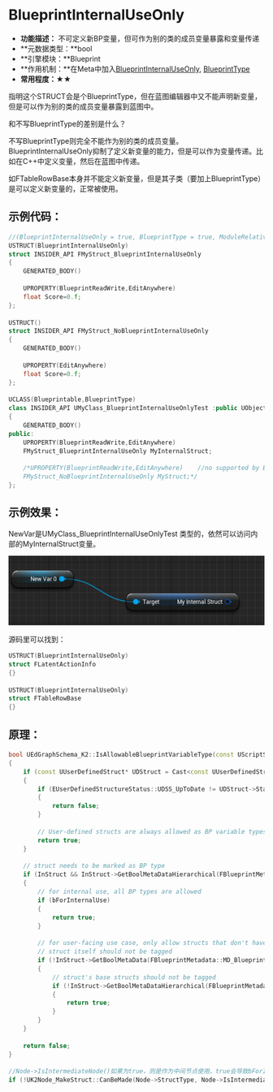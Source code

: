 # BlueprintInternalUseOnly

- **功能描述：** 不可定义新BP变量，但可作为别的类的成员变量暴露和变量传递
- **元数据类型：**bool
- **引擎模块：**Blueprint
- **作用机制：**在Meta中加入[BlueprintInternalUseOnly](../../../../Meta/Blueprint/BlueprintInternalUseOnly.md), [BlueprintType](../../../../Meta/Blueprint/BlueprintType.md)
- **常用程度：**★★

指明这个STRUCT会是个BlueprintType，但在蓝图编辑器中又不能声明新变量，但是可以作为别的类的成员变量暴露到蓝图中。

和不写BlueprintType的差别是什么？

不写BlueprintType则完全不能作为别的类的成员变量。BlueprintInternalUseOnly抑制了定义新变量的能力，但是可以作为变量传递。比如在C++中定义变量，然后在蓝图中传递。

如FTableRowBase本身并不能定义新变量，但是其子类（要加上BlueprintType）是可以定义新变量的，正常被使用。

## 示例代码：

```cpp
//(BlueprintInternalUseOnly = true, BlueprintType = true, ModuleRelativePath = Struct/MyStruct_BlueprintInternalUseOnly.h)
USTRUCT(BlueprintInternalUseOnly)
struct INSIDER_API FMyStruct_BlueprintInternalUseOnly
{
	GENERATED_BODY()

	UPROPERTY(BlueprintReadWrite,EditAnywhere)
	float Score=0.f;
};

USTRUCT()
struct INSIDER_API FMyStruct_NoBlueprintInternalUseOnly
{
	GENERATED_BODY()

	UPROPERTY(EditAnywhere)
	float Score=0.f;
};

UCLASS(Blueprintable,BlueprintType)
class INSIDER_API UMyClass_BlueprintInternalUseOnlyTest :public UObject
{
	GENERATED_BODY()
public:
	UPROPERTY(BlueprintReadWrite,EditAnywhere)
	FMyStruct_BlueprintInternalUseOnly MyInternalStruct;

	/*UPROPERTY(BlueprintReadWrite,EditAnywhere)	//no supported by BP
	FMyStruct_NoBlueprintInternalUseOnly MyStruct;*/
};

```

## 示例效果：

NewVar是UMyClass_BlueprintInternalUseOnlyTest 类型的，依然可以访问内部的MyInternalStruct变量。

![Untitled](Untitled.png)

源码里可以找到：

```cpp
USTRUCT(BlueprintInternalUseOnly)
struct FLatentActionInfo
{}

USTRUCT(BlueprintInternalUseOnly)
struct FTableRowBase
{}
```

## 原理：

```cpp
bool UEdGraphSchema_K2::IsAllowableBlueprintVariableType(const UScriptStruct* InStruct, const bool bForInternalUse)
{
	if (const UUserDefinedStruct* UDStruct = Cast<const UUserDefinedStruct>(InStruct))
	{
		if (EUserDefinedStructureStatus::UDSS_UpToDate != UDStruct->Status.GetValue())
		{
			return false;
		}

		// User-defined structs are always allowed as BP variable types.
		return true;
	}

	// struct needs to be marked as BP type
	if (InStruct && InStruct->GetBoolMetaDataHierarchical(FBlueprintMetadata::MD_AllowableBlueprintVariableType))
	{
		// for internal use, all BP types are allowed
		if (bForInternalUse)
		{
			return true;
		}

		// for user-facing use case, only allow structs that don't have the internal-use-only tag
		// struct itself should not be tagged
		if (!InStruct->GetBoolMetaData(FBlueprintMetadata::MD_BlueprintInternalUseOnly))
		{
			// struct's base structs should not be tagged
			if (!InStruct->GetBoolMetaDataHierarchical(FBlueprintMetadata::MD_BlueprintInternalUseOnlyHierarchical))
			{
				return true;
			}
		}
	}

	return false;
}

//Node->IsIntermediateNode()如果为true，则是作为中间节点使用，true会导致bForInternalUse为true
if (!UK2Node_MakeStruct::CanBeMade(Node->StructType, Node->IsIntermediateNode()))
```